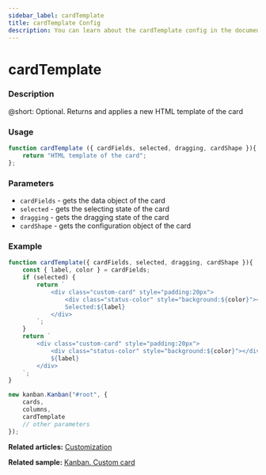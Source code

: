 ```yaml
---
sidebar_label: cardTemplate
title: cardTemplate Config
description: You can learn about the cardTemplate config in the documentation of the DHTMLX JavaScript Kanban library. Browse developer guides and API reference, try out code examples and live demos, and download a free 30-day evaluation version of DHTMLX Kanban.
---
```


# cardTemplate

### Description

@short: Optional. Returns and applies a new HTML template of the card

### Usage

~~~jsx
function cardTemplate ({ cardFields, selected, dragging, cardShape }){
	return "HTML template of the card";
};
~~~

### Parameters

- `cardFields` - gets the data object of the card
- `selected` - gets the selecting state of the card
- `dragging` - gets the dragging state of the card
- `cardShape` - gets the configuration object of the card

### Example

~~~jsx {1-17,22}
function cardTemplate({ cardFields, selected, dragging, cardShape }){
	const { label, color } = cardFields;
	if (selected) {
		return `
			<div class="custom-card" style="padding:20px">
				<div class="status-color" style="background:${color}"></div>
				Selected:${label}
			</div>
		`;
	}
	return `
		<div class="custom-card" style="padding:20px">
			<div class="status-color" style="background:${color}"></div>
			${label}
		</div>
	`;
}

new kanban.Kanban("#root", {
	cards,
	columns,
	cardTemplate
	// other parameters
});
~~~

**Related articles:** [Customization](../../../guides/customization#custom-cards)

**Related sample:** [Kanban. Custom card](https://snippet.dhtmlx.com/8rhdq81d?mode=wide&text=#kanban)